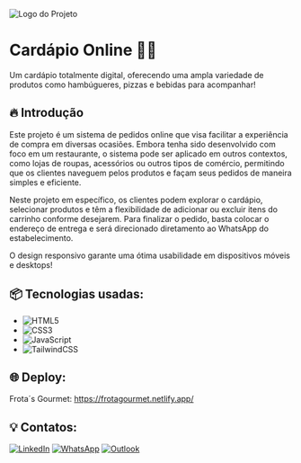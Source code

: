 ![Logo do Projeto](https://github.com/user-attachments/assets/53dc17e2-5ca6-4d26-8ce5-4a631aebcbc0)

# Cardápio Online 🍕🍔

Um cardápio totalmente digital, oferecendo uma ampla variedade de produtos como hambúgueres, pizzas e bebidas para acompanhar!

## 🔥 Introdução

Este projeto é um sistema de pedidos online que visa facilitar a experiência de compra em diversas ocasiões. Embora tenha sido desenvolvido com foco em um restaurante, o sistema pode ser aplicado em outros contextos, como lojas de roupas, acessórios ou outros tipos de comércio, permitindo que os clientes naveguem pelos produtos e façam seus pedidos de maneira simples e eficiente. 

Neste projeto em específico, os clientes podem explorar o cardápio, selecionar produtos e têm a flexibilidade de adicionar ou excluir itens do carrinho conforme desejarem. Para finalizar o pedido, basta colocar o endereço de entrega e será direcionado diretamento ao WhatsApp do estabelecimento.  

O design responsivo garante uma ótima usabilidade em dispositivos móveis e desktops!

## 📦 Tecnologias usadas:

* ![HTML5](https://img.shields.io/badge/html5-%23E34F26.svg?style=for-the-badge&logo=html5&logoColor=white)
* ![CSS3](https://img.shields.io/badge/css3-%231572B6.svg?style=for-the-badge&logo=css3&logoColor=white)
* ![JavaScript](https://img.shields.io/badge/javascript-%23323330.svg?style=for-the-badge&logo=javascript&logoColor=%23F7DF1E)
* ![TailwindCSS](https://img.shields.io/badge/tailwindcss-%2338B2AC.svg?style=for-the-badge&logo=tailwind-css&logoColor=white)

## 🌐 Deploy:

Frota´s Gourmet: https://frotagourmet.netlify.app/

## 💡 Contatos:

[![LinkedIn](https://img.shields.io/badge/linkedin-%230077B5.svg?style=for-the-badge&logo=linkedin&logoColor=white)](https://www.linkedin.com/in/eikefrota/)  [![WhatsApp](https://img.shields.io/badge/WhatsApp-25D366?style=for-the-badge&logo=whatsapp&logoColor=white)](https://wa.me/5585999062339)  [![Outlook](https://img.shields.io/badge/Microsoft_Outlook-0078D4?style=for-the-badge&logo=microsoft-outlook&logoColor=white)](mailto:eikefrotaa@hotmail.com)
